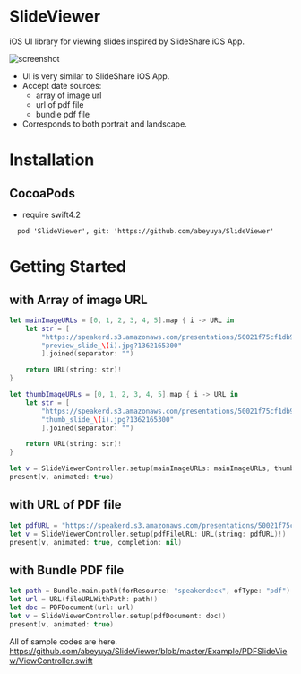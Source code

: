 # SlideViewer

iOS UI library for viewing slides inspired by SlideShare iOS App.

![screenshot](https://github.com/abeyuya/SlideViewer/blob/master/doc/slideviewer.gif)

- UI is very similar to SlideShare iOS App.
- Accept date sources:
  - array of image url
  - url of pdf file
  - bundle pdf file
- Corresponds to both portrait and landscape.

# Installation

## CocoaPods

- require swift4.2

```
  pod 'SlideViewer', git: 'https://github.com/abeyuya/SlideViewer'
```

# Getting Started

## with Array of image URL

```swift
let mainImageURLs = [0, 1, 2, 3, 4, 5].map { i -> URL in
    let str = [
        "https://speakerd.s3.amazonaws.com/presentations/50021f75cf1db900020005e7/",
        "preview_slide_\(i).jpg?1362165300"
        ].joined(separator: "")

    return URL(string: str)!
}

let thumbImageURLs = [0, 1, 2, 3, 4, 5].map { i -> URL in
    let str = [
        "https://speakerd.s3.amazonaws.com/presentations/50021f75cf1db900020005e7/",
        "thumb_slide_\(i).jpg?1362165300"
        ].joined(separator: "")

    return URL(string: str)!
}

let v = SlideViewerController.setup(mainImageURLs: mainImageURLs, thumbImageURLs: thumbImageURLs)
present(v, animated: true)
```

## with URL of PDF file

```swift
let pdfURL = "https://speakerd.s3.amazonaws.com/presentations/50021f75cf1db900020005e7/speakerdeck.pdf"
let v = SlideViewerController.setup(pdfFileURL: URL(string: pdfURL)!)
present(v, animated: true, completion: nil)
```

## with Bundle PDF file

```swift
let path = Bundle.main.path(forResource: "speakerdeck", ofType: "pdf")
let url = URL(fileURLWithPath: path!)
let doc = PDFDocument(url: url)
let v = SlideViewerController.setup(pdfDocument: doc!)
present(v, animated: true)
```

All of sample codes are here.
https://github.com/abeyuya/SlideViewer/blob/master/Example/PDFSlideView/ViewController.swift

